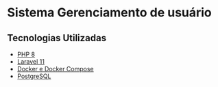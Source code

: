 # Sistema Gerenciamento de usuário

## Tecnologias Utilizadas

- [PHP 8](https://www.php.net/)
- [Laravel 11](https://laravel.com/docs/11.x)
- [Docker e Docker Compose](https://www.docker.com/)
- [PostgreSQL](https://www.postgresql.org/)
